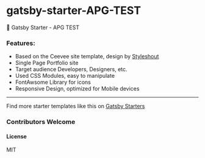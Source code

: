 # gatsby-starter-APG-TEST

🚀 Gatsby Starter - APG TEST



### Features:

* Based on the Ceevee site template, design by [Styleshout](https://www.styeshout.com/)
* Single Page Portfolio site
* Target audience Developers, Designers, etc.
* Used CSS Modules, easy to manipulate
* FontAwsome Library for icons
* Responsive Design, optimized for Mobile devices

---

Find more starter templates like this on [Gatsby Starters](https://www.gatsbyjs.org/docs/gatsby-starters/)

### Contributors Welcome

#### License

MIT

